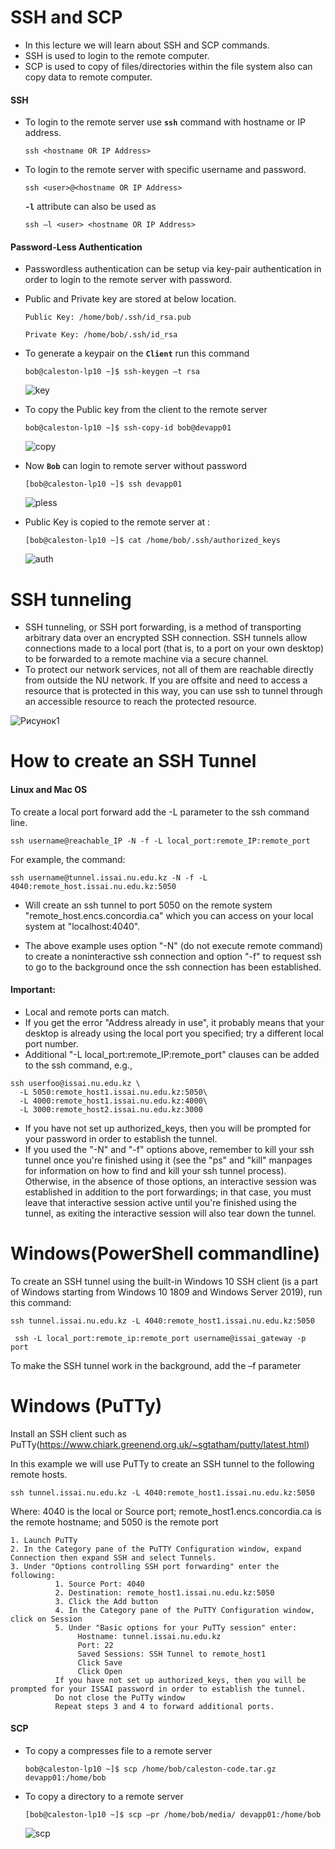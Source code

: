 # SSH and SCP

  
  - In this lecture we will learn about SSH and SCP commands.
  - SSH is used to login to the remote computer.
  - SCP is used to copy of files/directories within the file system also can copy data to remote computer.

  #### SSH

  - To login to the remote server use **`ssh`** command with hostname or IP address.

    ```
    ssh <hostname OR IP Address>
    ```

  - To login to the remote server with specific username and password.

    ```
    ssh <user>@<hostname OR IP Address>
    ```

    **`-l`** attribute can also be used as 

    ```
    ssh –l <user> <hostname OR IP Address>
    ```

  #### Password-Less Authentication

  - Passwordless authentication can be setup via key-pair authentication in order to login to the remote server with password.

  - Public and Private key are stored at below location.
    
    ```
    Public Key: /home/bob/.ssh/id_rsa.pub
    ```

    ```
    Private Key: /home/bob/.ssh/id_rsa
    ```

  - To generate a keypair on the **`Client`** run this command

    ```
    bob@caleston-lp10 ~]$ ssh-keygen –t rsa
    ```

    ![key](../../images//key.PNG)

  - To copy the Public key from the client to the remote server

    ```
    bob@caleston-lp10 ~]$ ssh-copy-id bob@devapp01
    ```

    ![copy](../../images//copy.PNG)

 
  - Now **`Bob`** can login to remote server without password

    ```
    [bob@caleston-lp10 ~]$ ssh devapp01
    ```

    ![pless](../../images//pless.PNG)

  - Public Key is copied to the remote server at :

    ```
    [bob@caleston-lp10 ~]$ cat /home/bob/.ssh/authorized_keys
    ```
   
    ![auth](../../images//auth.PNG)
# SSH tunneling
- SSH tunneling, or SSH port forwarding, is a method of transporting arbitrary data over an encrypted SSH connection. SSH tunnels allow connections made to a local port (that is, to a port on your own desktop) to be forwarded to a remote machine via a secure channel.
- To protect our network services, not all of them are reachable directly from outside the NU network. If you are offsite and need to access a resource that is protected in this way, you can use ssh to tunnel through an accessible resource to reach the protected resource. 

![Рисунок1](https://user-images.githubusercontent.com/73333051/141063533-927adc51-4135-4a92-af94-deffcc853c8d.png)

# How to create an SSH Tunnel
#### Linux and Mac OS

To create a local port forward add the -L parameter to the ssh command line.
```
ssh username@reachable_IP -N -f -L local_port:remote_IP:remote_port
```
For example, the command:
```
ssh username@tunnel.issai.nu.edu.kz -N -f -L 4040:remote_host.issai.nu.edu.kz:5050
```
- Will create an ssh tunnel to port 5050 on the remote system "remote_host.encs.concordia.ca" which you can access on your local system at "localhost:4040".

- The above example uses option "-N"  (do not execute remote command) to create a noninteractive ssh connection and option "-f" to request ssh to go to the background once the ssh connection has been established.  

#### Important:
- Local and remote ports can match.
- If you get the error "Address already in use", it probably means that your desktop is already using the local port you specified; try a different local port number.
- Additional "-L local_port:remote_IP:remote_port" clauses can be added to the ssh command, e.g.,
```
ssh userfoo@issai.nu.edu.kz \
  -L 5050:remote_host1.issai.nu.edu.kz:5050\
  -L 4000:remote_host1.issai.nu.edu.kz:4000\
  -L 3000:remote_host2.issai.nu.edu.kz:3000
  ```
 
- If you have not set up authorized_keys, then you will be prompted for your password in order to establish the tunnel.
- If you used the "-N" and "-f" options above, remember to kill your ssh tunnel once you're finished using it (see the "ps" and "kill" manpages for information on how to find and kill your ssh tunnel process).
Otherwise, in the absence of those options, an interactive session was established in addition to the port forwardings; in that case, you must leave that interactive session active until you're finished using the tunnel, as exiting the interactive session will also tear down the tunnel.
# Windows(PowerShell commandline)

To create an SSH tunnel using the built-in Windows 10 SSH client (is a part of Windows starting from Windows 10 1809 and Windows Server 2019), run this command:
```
ssh tunnel.issai.nu.edu.kz -L 4040:remote_host1.issai.nu.edu.kz:5050
```
```
 ssh -L local_port:remote_ip:remote_port username@issai_gateway -p port
 ```
 
To make the SSH tunnel work in the background, add the –f parameter
# Windows (PuTTy)

Install an SSH client such as PuTTy(https://www.chiark.greenend.org.uk/~sgtatham/putty/latest.html)

In this example we will use PuTTy to create an SSH tunnel to the following remote hosts. 
```
ssh tunnel.issai.nu.edu.kz -L 4040:remote_host1.issai.nu.edu.kz:5050
```

Where: 4040 is the local or Source port; remote_host1.encs.concordia.ca is the remote hostname; and 5050 is the remote port

    1. Launch PuTTy 
    2. In the Category pane of the PuTTY Configuration window, expand Connection then expand SSH and select Tunnels.
    3. Under "Options controlling SSH port forwarding" enter the following:
              1. Source Port: 4040
              2. Destination: remote_host1.issai.nu.edu.kz:5050
              3. Click the Add button
              4. In the Category pane of the PuTTY Configuration window, click on Session
              5. Under "Basic options for your PuTTy session" enter:
                   Hostname: tunnel.issai.nu.edu.kz
                   Port: 22
                   Saved Sessions: SSH Tunnel to remote_host1
                   Click Save
                   Click Open
              If you have not set up authorized_keys, then you will be prompted for your ISSAI password in order to establish the tunnel.
              Do not close the PuTTy window
              Repeat steps 3 and 4 to forward additional ports.


  #### SCP

   - To copy a compresses file to a remote server

     ```
     bob@caleston-lp10 ~]$ scp /home/bob/caleston-code.tar.gz devapp01:/home/bob
     ```
 
   - To copy a directory to a remote server

     ```
     [bob@caleston-lp10 ~]$ scp –pr /home/bob/media/ devapp01:/home/bob
     ```
     
     ![scp](../../images//scp.PNG)
